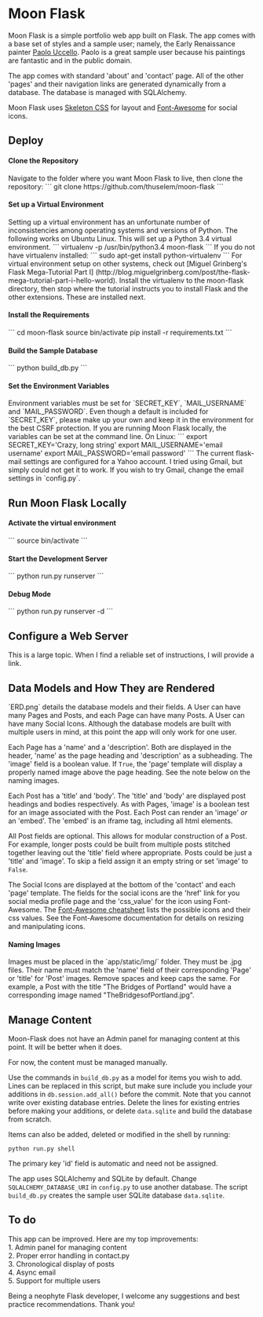 # Moon Flask

Moon Flask is a simple portfolio web app built on Flask. The app comes with a base set of styles and a sample user; namely, the Early Renaissance painter [Paolo Uccello](https://en.wikipedia.org/wiki/Paolo_Uccello). Paolo is a great sample user because his paintings are fantastic and in the public domain.

The app comes with standard 'about' and 'contact' page. All of the other 'pages' and their navigation links are generated dynamically from a database. The database is managed with SQLAlchemy.

Moon Flask uses [Skeleton CSS](http://getskeleton.com/) for layout and [Font-Awesome](https://fortawesome.github.io/Font-Awesome/) for social icons. 

<h2>Deploy</h2>
<h4>Clone the Repository</h4>
Navigate to the folder where you want Moon Flask to live, then clone the repository:
```
git clone https://github.com/thuselem/moon-flask
```

<h4>Set up a Virtual Environment</h4>
Setting up a virtual environment has an unfortunate number of inconsistencies among operating systems and versions of Python. The following works on Ubuntu Linux. This will set up a Python 3.4 virtual environment.
```
virtualenv -p /usr/bin/python3.4 moon-flask
```
If you do not have virtualenv installed:
```
sudo apt-get install python-virtualenv
```
For virtual environment setup on other systems, check out [Miguel Grinberg's Flask Mega-Tutorial Part I] (http://blog.miguelgrinberg.com/post/the-flask-mega-tutorial-part-i-hello-world). Install the virtualenv to the moon-flask directory, then stop where the tutorial instructs you to install Flask and the other extensions. These are installed next.

<h4>Install the Requirements</h4>
```
cd moon-flask
source bin/activate
pip install -r requirements.txt
```

<h4>Build the Sample Database</h4>
```
python build_db.py
```

<h4>Set the Environment Variables</h4>
Environment variables must be set for `SECRET_KEY`, `MAIL_USERNAME` and `MAIL_PASSWORD`. Even though a default is included for `SECRET_KEY`, please make up your own and keep it in the environment for the best CSRF protection. If you are running Moon Flask locally, the variables can be set at the command line. On Linux:
```
export SECRET_KEY='Crazy, long string'
export MAIL_USERNAME='email username'
export MAIL_PASSWORD='email password'
```
The current flask-mail settings are configured for a Yahoo account. I tried using Gmail, but simply could not get it to work. If you wish to try Gmail, change the email settings in `config.py`.

<h2>Run Moon Flask Locally</h2>
<h4>Activate the virtual environment</h4>
```
source bin/activate
```
<h4>Start the Development Server</h4>
```
python run.py runserver
```
<h4>Debug Mode</h4>
```
python run.py runserver -d
```

<h2>Configure a Web Server</h2>
This is a large topic. When I find a reliable set of instructions, I will provide a link.

<h2>Data Models and How They are Rendered</h2>
`ERD.png` details the database models and their fields. A User can have many Pages and Posts, and each Page can have many Posts. A User can have many Social Icons. Although the database models are built with multiple users in mind, at this point the app will only work for one user.

Each Page has a 'name' and a 'description'. Both are displayed in the header, 'name' as the page heading and 'description' as a subheading. The 'image' field is a boolean value. If `True`, the 'page' template will display a properly named image above the page heading. See the note below on the naming images.

Each Post has a 'title' and 'body'. The 'title' and 'body' are displayed post headings and bodies respectively. As with Pages, 'image' is a boolean test for an image associated with the Post. Each Post can render an 'image' <i>or</i> an 'embed'. The 'embed' is an iframe tag, including all html elements.

All Post fields are optional. This allows for modular construction of a Post. For example, longer posts could be built from multiple posts stitched together leaving out the 'title' field where appropriate. Posts could be just a 'title' and 'image'. To skip a field assign it an empty string or set 'image' to `False`.

The Social Icons are displayed at the bottom of the 'contact' and each 'page' template. The fields for the social icons are the 'href' link for you social media profile page and the 'css_value' for the icon using Font-Awesome. The [Font-Awesome cheatsheet](https://fortawesome.github.io/Font-Awesome/cheatsheet/) lists the possible icons and their css values. See the Font-Awesome documentation for details on resizing and manipulating icons.

<h4>Naming Images</h4>
Images must be placed in the `app/static/img/` folder. They must be .jpg files. Their name must match the 'name' field of their corresponding 'Page' or 'title' for 'Post' images. Remove spaces and keep caps the same. For example, a Post with the title "The Bridges of Portland" would have a corresponding image named "TheBridgesofPortland.jpg".

<h2>Manage Content</h2>
Moon-Flask does not have an Admin panel for managing content at this point. It will be better when it does. 

For now, the content must be managed manually.

Use the commands in `build_db.py` as a model for items you wish to add. Lines can be replaced in this script, but make sure include you include your additions in `db.session.add_all()` before the commit. Note that you cannot write over existing database entries. Delete the lines for existing entries before making your additions, or delete `data.sqlite` and build the database from scratch.

Items can also be added, deleted or modified in the shell by running:
```
python run.py shell
```
The primary key 'id' field is automatic and need not be assigned.

The app uses SQLAlchemy and SQLite by default. Change `SQLALCHEMY_DATABASE_URI` in `config.py` to use another database. The script `build_db.py` creates the sample user SQLite database `data.sqlite`.

<h2>To do</h2>
This app can be improved. Here are my top improvements:<br/>
1. Admin panel for managing content<br/>
2. Proper error handling in contact.py<br/>
3. Chronological display of posts<br/>
4. Async email<br/>
5. Support for multiple users

Being a neophyte Flask developer, I welcome any suggestions and best practice recommendations. Thank you!
